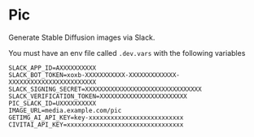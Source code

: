 # Pic

Generate Stable Diffusion images via Slack.

You must have an env file called `.dev.vars` with the following variables

```env
SLACK_APP_ID=AXXXXXXXXXX
SLACK_BOT_TOKEN=xoxb-XXXXXXXXXXX-XXXXXXXXXXXXX-XXXXXXXXXXXXXXXXXXXXXXXX
SLACK_SIGNING_SECRET=XXXXXXXXXXXXXXXXXXXXXXXXXXXXXXXX
SLACK_VERIFICATION_TOKEN=XXXXXXXXXXXXXXXXXXXXXXXX
PIC_SLACK_ID=UXXXXXXXXXX
IMAGE_URL=media.example.com/pic
GETIMG_AI_API_KEY=key-xxxxxxxxxxxxxxxxxxxxxxxxxx
CIVITAI_API_KEY=xxxxxxxxxxxxxxxxxxxxxxxxxxxxxxxx
```
